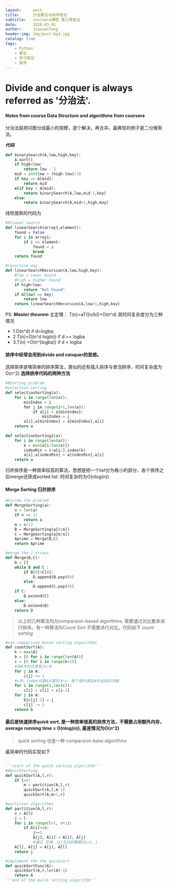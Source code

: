 ```yaml
---
layout:     post
title:      分治算法与排序笔记
subtitle:   coursera课程 第三周笔记
date:       2020-03-01
author:     JiaxuanTang
header-img: img/post-bg3.jpg
catalog: true
tags:
    - Python
    - 算法
    - 学习笔记
    - 排序
---
```


# Divide and conquer is always referred as '分治法'.

#### Notes from course Data Structure and algorithms from coursera

分治法是把问题分成最小的规模，逐个解决，再合并。最典型的例子是二分搜索法。

***代码***
```python
def binarySearch(A,low,high,key):
    A.sort()
    if high<low:
        return low - 1
    mid = int(low + (high-low)/2)
    if key == A[mid]:
        return mid
    elif key < A[mid]:
        return binarySearch(A,low,mid-1,key)
    else:
        return binarySearch(A,mid+1,high,key)

```


线性搜索的代码为
```python
##linear search
def linearSearch(array1,element):
    found = False
    for i in array1:
        if i == element:
            found = i
            break
    return found

#recursive way
def linearSearchRecursion(A,low,high,key):
    #low = lower bound
    #high = higher bound
    if high<low:
        return "Not Found"
    if A[low] == key:
        return low
    return linearSearchRecursion(A,low+1,high,key)
```


PS: ***Master theorem*** 主定理：
T(n)=aT([n/b])+O(n^d)
其时间复杂度分为三种情况
- 1.O(n^d) if d>logba; 
- 2.T(n)=O(n^d log(n)) if d == logba 
- 3.T(n) =O(n^(logba)) if d < logba

#### 排序中经常会用到divide and conquer的思想。

选择排序是嘴简单的排序算法，类似的还有插入排序与冒泡排序，时间复杂度为O(n^2)
**选择排序代码的两种方法**

```python
##Sorting problem
#selection sorting 
def selectionSorting(a):
    for i in range(len(a)):
        minIndex = i
        for j in range(i+1,len(a)):
            if a[j] < a[minIndex]:
                minIndex = j
        a[i],a[minIndex] = a[minIndex],a[i]
    return a
        
def selectionSorting2(a):
    for i in range(len(a)):
        k = min(a[i:len(a)])
        indexMin = i+a[i:].index(k)
        a[i],a[indexMin] = a[indexMin],a[i]
    return a
```



归并排序是一种效率较高的算法，思想是把一个list分为极小的部分，各个排序之后merge还原成sorted list. 时间复杂的为O(nlog(n))

#### Merge Sorting 归并排序

```python
#Divide the problem
def MergeSorting(a):
    n = len(a)
    if n == 1:
        return a
    m = n//2
    B = MergeSorting(a[0:m])
    C = MergeSorting(a[m:n])
    Aprime = Merge(B,C)
    return Aprime

#merge the 2 arrays
def Merge(B,C):
    D = []
    while B and C :
        if B[0]<C[0]:
            D.append(B.pop(0))
        else:
            D.append(C.pop(0))
    if C:
        D.extend(C)
    else:
        D.extend(B)
    return D
```



> 以上的几种算法均为comparsion-based algorithms, 需要通过对比数来进行排序。有一种算法叫Count Sort 不需要进行对比，代码如下
*count sorting*
```python
#non-comparison based sorting algorithms
def countSort(A):
    k = max(A)
    b = [0 for i in range(len(A))]
    c = [0 for i in range(k+1)]
    #将A中的元素放入c中
    for j in A:
        c[j] += 1
    #c中，index代表A元素的大小，每个值代表在A中出现的次数
    for i in range(1,len(c)):
        c[i] = c[i] + c[i-1]
    for j in A:
        b[c[j]-1] = j
        c[j] -= 1
    return b
```



#### 最后是快速排序*quick sort*, 是一种效率很高的排序方法，不需要占用额外内存，average running time = O(nlog(n)), 最差情况为O(n^2)
> quick sorting 也是一种 comparsion-base algorithms 

最简单的代码实现如下
```python

'''start of the quick sorting algorithm'''
##QuickSorting
def quickSort(A,l,r):
    if l<r:
        m = partition(A,l,r)
        quickSort(A,l,m-1)
        quickSort(A,m+1,r)

#partition algorithms
def partition(A,l,r):
    x = A[l]
    j = l
    for i in range(l+1, r+1):
        if A[i]<=x:
            j+=1
            A[j], A[i] = A[i], A[j]
            #通过 交换，让j左边的数都比x小，j
    A[l], A[j] = A[j], A[l]
    return j

#implement the the quicksort
def quickSortFunc(A):
    quickSort(A,0,len(A)-1)
    return A
'''end of the quick sorting algorithm'''

```

